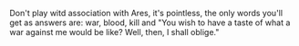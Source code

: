 Don't play witd association with Ares, it's pointless, the only words you'll get as answers are: war, blood, kill and "You wish to have a taste of what a war against me would be like? Well, then, I shall oblige."